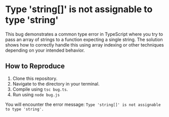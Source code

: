 # Type 'string[]' is not assignable to type 'string'
This bug demonstrates a common type error in TypeScript where you try to pass an array of strings to a function expecting a single string.  The solution shows how to correctly handle this using array indexing or other techniques depending on your intended behavior.

## How to Reproduce
1. Clone this repository.
2. Navigate to the directory in your terminal.
3. Compile using `tsc bug.ts`.
4. Run using `node bug.js`

You will encounter the error message: `Type 'string[]' is not assignable to type 'string'.`